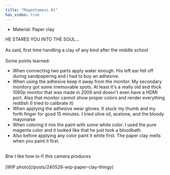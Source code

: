 ```yaml
---
title: "Magentamess #1"
has_video: true
---
```


- Material: Paper clay

HE STARES YOU INTO THE SOUL...<br>
<br>
As said, first time handling a clay of any kind after the middle school<br>
<br>
Some points learned:
- When connecting two parts apply water enough. His left ear fell off during sandpapering and I had to buy an adhesive.
- When using the adhesive keep it away from the monitor. My secondary monitory got some irremovable spots. At least it's a really old and thick 1080p monitor that was made in 2009 and doesn't even have a HDMI port. Also that monitor cannot show proper colors and render everything reddish (I tried to calibrate it)
- When applying the adhesive wear gloves. It stuck my thumb and my forth finger for good 15 minutes. I tried olive oil, acetone, and the bloody mayonaise
- When coloring it mix the paint with some white color. I used the pure magenta color and it looked like that he just took a bloodbath.
- Also before applying any color paint it white first. The paper clay melts when you paint it first.

<br>
Btw I like how lo-fi this camera produces<br>
<br>
[WIP photo](/posts/240526-wip-paper-clay-thingy)
